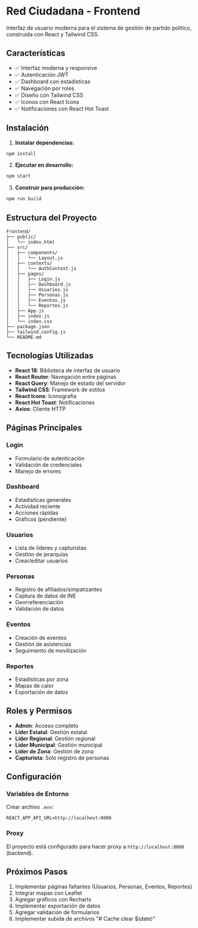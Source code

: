 # Red Ciudadana - Frontend

Interfaz de usuario moderna para el sistema de gestión de partido político, construida con React y Tailwind CSS.

## Características

- ✅ Interfaz moderna y responsive
- ✅ Autenticación JWT
- ✅ Dashboard con estadísticas
- ✅ Navegación por roles
- ✅ Diseño con Tailwind CSS
- ✅ Iconos con React Icons
- ✅ Notificaciones con React Hot Toast

## Instalación

1. **Instalar dependencias:**
```bash
npm install
```

2. **Ejecutar en desarrollo:**
```bash
npm start
```

3. **Construir para producción:**
```bash
npm run build
```

## Estructura del Proyecto

```
Frontend/
├── public/
│   └── index.html
├── src/
│   ├── components/
│   │   └── Layout.js
│   ├── contexts/
│   │   └── AuthContext.js
│   ├── pages/
│   │   ├── Login.js
│   │   ├── Dashboard.js
│   │   ├── Usuarios.js
│   │   ├── Personas.js
│   │   ├── Eventos.js
│   │   └── Reportes.js
│   ├── App.js
│   ├── index.js
│   └── index.css
├── package.json
├── tailwind.config.js
└── README.md
```

## Tecnologías Utilizadas

- **React 18**: Biblioteca de interfaz de usuario
- **React Router**: Navegación entre páginas
- **React Query**: Manejo de estado del servidor
- **Tailwind CSS**: Framework de estilos
- **React Icons**: Iconografía
- **React Hot Toast**: Notificaciones
- **Axios**: Cliente HTTP

## Páginas Principales

### Login
- Formulario de autenticación
- Validación de credenciales
- Manejo de errores

### Dashboard
- Estadísticas generales
- Actividad reciente
- Acciones rápidas
- Gráficos (pendiente)

### Usuarios
- Lista de líderes y capturistas
- Gestión de jerarquías
- Crear/editar usuarios

### Personas
- Registro de afiliados/simpatizantes
- Captura de datos de INE
- Georreferenciación
- Validación de datos

### Eventos
- Creación de eventos
- Gestión de asistencias
- Seguimiento de movilización

### Reportes
- Estadísticas por zona
- Mapas de calor
- Exportación de datos

## Roles y Permisos

- **Admin**: Acceso completo
- **Líder Estatal**: Gestión estatal
- **Líder Regional**: Gestión regional
- **Líder Municipal**: Gestión municipal
- **Líder de Zona**: Gestión de zona
- **Capturista**: Solo registro de personas

## Configuración

### Variables de Entorno
Crear archivo `.env`:
```
REACT_APP_API_URL=http://localhost:8000
```

### Proxy
El proyecto está configurado para hacer proxy a `http://localhost:8000` (backend).

## Próximos Pasos

1. Implementar páginas faltantes (Usuarios, Personas, Eventos, Reportes)
2. Integrar mapas con Leaflet
3. Agregar gráficos con Recharts
4. Implementar exportación de datos
5. Agregar validación de formularios
6. Implementar subida de archivos "# Cache clear $(date)"  
